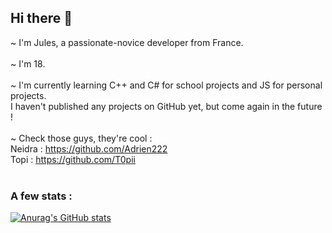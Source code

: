 ## Hi there 👋

~ I'm Jules, a passionate-novice developer from France.</br>
</br>
~ I'm 18.</br>
</br>
~ I'm currently learning C++ and C# for school projects and JS for personal projects.</br>
I haven't published any projects on GitHub yet, but come again in the future ! </br>
</br>
~ Check those guys, they're cool :</br>
Neidra : https://github.com/Adrien222 </br>
Topi : https://github.com/T0pii </br>
</br>
### A few stats :</br>
[![Anurag's GitHub stats](https://github-readme-stats.vercel.app/api?username=slicycode)](https://github.com/anuraghazra/github-readme-stats)
